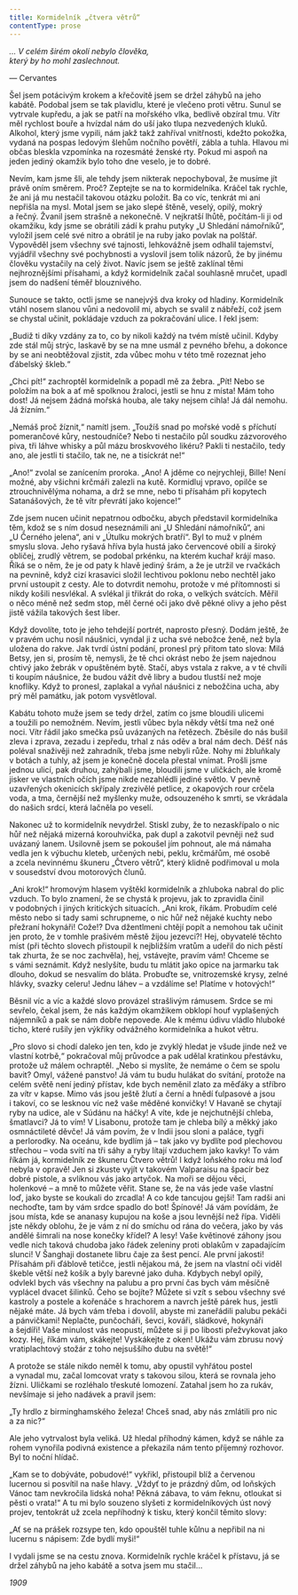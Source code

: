 ```yaml
---
title: Kormidelník „čtvera větrů“
contentType: prose
---
```


<section>

_… V celém širém okolí nebylo člověka,  
který by ho mohl zaslechnout._

— Cervantes

Šel jsem potácivým krokem a křečovitě jsem se držel záhybů na jeho kabátě. Podobal jsem se tak plavidlu, které je vlečeno proti větru. Sunul se vytrvale kupředu, a jak se patří na mořského vlka, bedlivě obzíral tmu. Vítr měl rychlost bouře a hvízdal nám do uší jako tlupa nezvedených kluků. Alkohol, který jsme vypili, nám jakž takž zahříval vnitřnosti, kdežto pokožka, vydaná na pospas ledovým šlehům nočního povětří, zábla a tuhla. Hlavou mi občas bleskla vzpomínka na rozesmáté ženské rty. Pokud mi aspoň na jeden jediný okamžik bylo toho dne veselo, je to dobré.

Nevím, kam jsme šli, ale tehdy jsem nikterak nepochyboval, že musíme jít právě oním směrem. Proč? Zeptejte se na to kormidelníka. Kráčel tak rychle, že ani já mu nestačil takovou otázku položit. Ba co víc, tenkrát mi ani nepřišla na mysl. Motal jsem se jako slepé štěně, veselý, opilý, mokrý a řečný. Žvanil jsem strašně a nekonečně. V nejkratší lhůtě, počítám-li ji od okamžiku, kdy jsme se obrátili zádí k prahu putyky „U Shledání námořníků“, vyložil jsem celé své nitro a obrátil je na ruby jako povlak na polštář. Vypověděl jsem všechny své tajnosti, lehkovážně jsem odhalil tajemství, vyjádřil všechny své pochybnosti a vyslovil jsem tolik názorů, že by jinému člověku vystačily na celý život. Navíc jsem se ještě zaklínal těmi nejhroznějšími přísahami, a když kormidelník začal souhlasně mručet, upadl jsem do nadšení téměř blouznivého.

Sunouce se takto, octli jsme se nanejvýš dva kroky od hladiny. Kormidelník vtáhl nosem slanou vůni a nedovolil mi, abych se svalil z nábřeží, což jsem se chystal učinit, pokládaje vzduch za pokračování ulice. I řekl jsem:

„Budiž ti díky vzdány za to, co by nikoli každý na tvém místě učinil. Kdyby zde stál můj strýc, laskavě by se na mne usmál z pevného břehu, a dokonce by se ani neobtěžoval zjistit, zda vůbec mohu v této tmě rozeznat jeho ďábelský škleb.“

„Chci pít!“ zachroptěl kormidelník a popadl mě za žebra. „Pít! Nebo se položím na bok a ať mě spolknou žraloci, jestli se hnu z místa! Mám toho dost! Já nejsem žádná mořská houba, ale taky nejsem cihla! Já dál nemohu. Já žízním.“

„Nemáš proč žíznit,“ namítl jsem. „Toužíš snad po mořské vodě s příchutí pomerančové kůry, nestoudníče? Nebo ti nestačilo půl soudku zázvorového piva, tři láhve whisky a půl mázu broskvového likéru? Pakli ti nestačilo, tedy ano, ale jestli ti stačilo, tak ne, ne a tisíckrát ne!“

„Ano!“ zvolal se zanícením proroka. „Ano! A jděme co nejrychleji, Bille! Není možné, aby všichni krčmáři zalezli na kutě. Kormidluj vpravo, opilče se ztrouchnivělýma nohama, a drž se mne, nebo ti přísahám při kopytech Satanášových, že tě vítr převrátí jako kojence!“

Zde jsem nucen učinit nepatrnou odbočku, abych představil kormidelníka těm, kdož se s ním dosud neseznámili ani „U Shledání námořníků“, ani „U Černého jelena“, ani v „Útulku mokrých bratří“. Byl to muž v plném smyslu slova. Jeho ryšavá hříva byla hustá jako červencové obilí a široký obličej, zrudlý větrem, se podobal prkénku, na kterém kuchař krájí maso. Říká se o něm, že je od paty k hlavě jediný šrám, a že je utržil ve rvačkách na pevnině, když cizí krasavici složil lechtivou poklonu nebo nechtěl jako první ustoupit z cesty. Ale to dotvrdit nemohu, protože v mé přítomnosti si nikdy košili nesvlékal. A svlékal ji třikrát do roka, o velkých svátcích. Měřil o něco méně než sedm stop, měl černé oči jako dvě pěkné olivy a jeho pěst jistě vážila takových šest liber.

Když dovolíte, toto je jeho tehdejší portrét, naprosto přesný. Dodám ještě, že v pravém uchu nosil náušnici, vyndal ji z ucha své nebožce ženě, než byla uložena do rakve. Jak tvrdí ústní podání, pronesl prý přitom tato slova: Milá Betsy, jen si, prosím tě, nemysli, že tě chci okrást nebo že jsem najednou chtivý jako žebrák v opuštěném bytě. Stačí, abys vstala z rakve, a v té chvíli ti koupím náušnice, že budou vážit dvě libry a budou tlustší než moje knoflíky. Když to pronesl, zaplakal a vyňal náušnici z nebožčina ucha, aby prý měl památku, jak potom vysvětloval.

Kabátu tohoto muže jsem se tedy držel, zatím co jsme bloudili ulicemi a toužili po nemožném. Nevím, jestli vůbec byla někdy větší tma než oné noci. Vítr řádil jako smečka psů uvázaných na řetězech. Zběsile do nás bušil zleva i zprava, zezadu i zepředu, trhal z nás oděv a bral nám dech. Déšť nás poléval snaživěji než zahradník, třeba jsme nebyli růže. Nohy mi žbluňkaly v botách a tuhly, až jsem je konečně docela přestal vnímat. Prošli jsme jednou ulicí, pak druhou, zahýbali jsme, bloudili jsme v uličkách, ale kromě jisker ve vlastních očích jsme nikde nezahlédli jediné světlo. V pevně uzavřených okenicích skřípaly zrezivělé petlice, z okapových rour crčela voda, a tma, černější než myšlenky muže, odsouzeného k smrti, se vkrádala do našich srdcí, která lačněla po veselí.

Nakonec už to kormidelník nevydržel. Stiskl zuby, že to nezaskřípalo o nic hůř než nějaká mizerná korouhvička, pak dupl a zakotvil pevněji než sud uvázaný lanem. Usilovně jsem se pokoušel jím pohnout, ale má námaha vedla jen k výbuchu kleteb, určených nebi, peklu, krčmářům, mé osobě a zcela nevinnému škuneru „Čtvero větrů“, který klidně podřimoval u mola v sousedství dvou motorových člunů.

„Ani krok!“ hromovým hlasem vyštěkl kormidelník a zhluboka nabral do plic vzduch. To bylo znamení, že se chystá k projevu, jak to zpravidla činil v podobných i jiných kritických situacích. „Ani krok, říkám. Probudím celé město nebo si tady sami schrupneme, o nic hůř než nějaké kuchty nebo přežraní hokynáři! Cože!? Dva džentlmeni chtějí popít a nemohou tak učinit jen proto, že v tomhle prašivém městě žijou jezevci?! Hej, obyvatelé těchto míst (při těchto slovech přistoupil k nejbližším vratům a udeřil do nich pěstí tak zhurta, že se noc zachvěla), hej, vstávejte, pravím vám! Chceme se s vámi seznámit. Když neslyšíte, budu tu mlátit jako opice na jarmarku tak dlouho, dokud se nesvalím do bláta. Probuďte se, vnitrozemské krysy, zelné hlávky, svazky celeru! Jednu láhev – a vzdálíme se! Platíme v hotových!“

Běsnil víc a víc a každé slovo provázel strašlivým rámusem. Srdce se mi sevřelo, čekal jsem, že nás každým okamžikem obklopí houf vyplašených nájemníků a pak se nám dobře nepovede. Ale k mému údivu vládlo hluboké ticho, které rušily jen výkřiky odvážného kormidelníka a hukot větru.

„Pro slovo si chodí daleko jen ten, kdo je zvyklý hledat je všude jinde než ve vlastní kotrbě,“ pokračoval můj průvodce a pak udělal kratinkou přestávku, protože už málem ochraptěl. „Nebo si myslíte, že nemáme o čem se spolu bavit? Omyl, vážené panstvo! Já vám tu budu hulákat do svítání, protože na celém světě není jediný přístav, kde bych neměnil zlato za měďáky a stříbro za vítr v kapse. Mimo vás jsou ještě žlutí a černí a hnědí ťulpasové a jsou i takoví, co se lesknou víc než vaše měděné konvičky! V Havaně se chytají ryby na udice, ale v Súdánu na háčky! A víte, kde je nejchutnější chleba, šmatlavci? Já to vím! V Lisabonu, protože tam je chleba bílý a měkký jako osmnáctileté děvče! Já vám povím, že v Indii jsou sloni a paláce, tygři a perlorodky. Na oceánu, kde bydlím já – tak jako vy bydlíte pod plechovou střechou – voda svítí na tři sáhy a ryby lítají vzduchem jako kavky! To vám říkám já, kormidelník ze škuneru Čtvero větrů! I když loňského roku má loď nebyla v opravě! Jen si zkuste vyjít v takovém Valparaisu na špacír bez dobré pistole, a svlík­nou vás jako artyčok. Na moři se dějou věci, holenkové – a mně to můžete věřit. Stane se, že na vás jede vaše vlastní loď, jako byste se koukali do zrcadla! A co kde tancujou gejši! Tam radši ani nechoďte, tam by vám srdce spadlo do bot! Špínové! Já vám povídám, že jsou místa, kde se ananasy kupujou na koše a jsou levnější než řípa. Viděli jste někdy oblohu, že je vám z ní do smíchu od rána do večera, jako by vás andělé šimrali na nose konečky křídel? A lesy! Vaše květinové záhony jsou vedle nich taková chudoba jako řádek zeleniny proti oblakům v zapadajícím slunci! V Šanghaji dostanete libru čaje za šest pencí. Ale první jakosti! Přísahám při ďáblově tetičce, jestli nějakou má, že jsem na vlastní oči viděl škeble větší než košík a byly barevné jako duha. Kdybych nebyl opilý, odvlekl bych vás všechny na palubu a pro první čas bych vám měsíčně vyplácel dvacet šilinků. Čeho se bojíte? Můžete si vzít s sebou všechny své kastroly a postele a kořenáče s hrachorem a navrch ještě párek hus, jestli nějaké máte. Já bych vám třeba i dovolil, abyste mi zaneřádili palubu pekáči a pánvičkami! Neplačte, punčocháři, ševci, kováři, sládkové, hokynáři a šejdíři! Vaše minulost vás neopustí, můžete si ji po libosti přežvykovat jako kozy. Hej, říkám vám, skákejte! Vyskákejte z oken! Ukážu vám zbrusu nový vratiplachtový stožár z toho nejsuššího dubu na světě!“

A protože se stále nikdo neměl k tomu, aby opustil vyhřátou postel a vynadal mu, začal lomcovat vraty s takovou silou, která se rovnala jeho žízni. Uličkami se rozléhalo třeskuté lomození. Zatahal jsem ho za rukáv, nevšímaje si jeho nadávek a pravil jsem:

„Ty hrdlo z birminghamského železa! Chceš snad, aby nás zmlátili pro nic a za nic?“

Ale jeho vytrvalost byla veliká. Už hledal příhodný kámen, když se náhle za rohem vynořila podivná existence a překazila nám tento příjemný rozhovor. Byl to noční hlídač.

„Kam se to dobýváte, pobudové!“ vykřikl, přistoupil blíž a červenou lucernou si posvítil na naše hlavy. „Vždyť to je prázdný dům, od loňských Vánoc tam nevkročila lidská noha! Pěkná zábava, to vám řeknu, otloukat si pěsti o vrata!“ A tu mi bylo souzeno slyšeti z kormidelníkových úst nový projev, tentokrát už zcela nepříhodný k tisku, který končil těmito slovy:

„Ať se na prášek rozsype ten, kdo opouštěl tuhle kůlnu a nepřibil na ni lucernu s nápisem: Zde bydlí myši!“

I vydali jsme se na cestu znova. Kormidelník rychle kráčel k přístavu, já se držel záhybů na jeho kabátě a sotva jsem mu stačil…

</section>

<section>

_1909_

</section>
